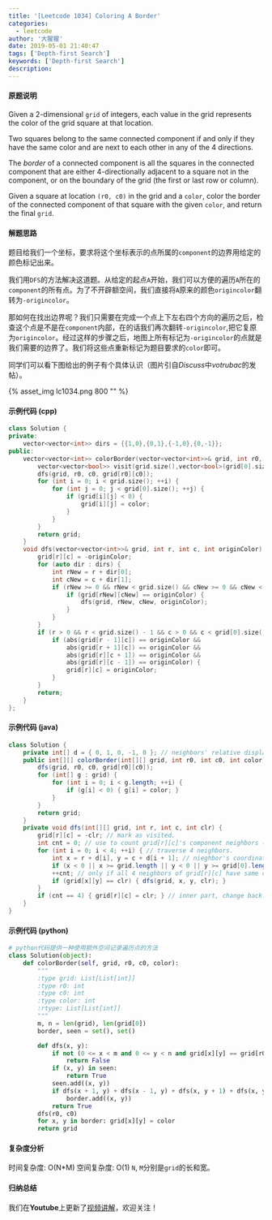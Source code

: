 ```yaml
---
title: '[Leetcode 1034] Coloring A Border'
categories:
  - leetcode
author: '大猩猩'
date: 2019-05-01 21:40:47
tags: ['Depth-first Search']
keywords: ['Depth-first Search']
description:
---
```

#### 原题说明
Given a 2-dimensional `grid` of integers, each value in the grid represents the color of the grid square at that location.

Two squares belong to the same connected component if and only if they have the same color and are next to each other in any of the 4 directions.

The *border* of a connected component is all the squares in the connected component that are either 4-directionally adjacent to a square not in the component, or on the boundary of the grid (the first or last row or column).

Given a square at location `(r0, c0)` in the grid and a `color`, color the border of the connected component of that square with the given `color`, and return the final `grid`.
<!--more-->

#### 解题思路
题目给我们一个坐标，要求将这个坐标表示的点所属的`component`的边界用给定的颜色标记出来。

我们用`DFS`的方法解决这道题。从给定的起点`A`开始，我们可以方便的遍历`A`所在的`component`的所有点。为了不开辟额空间，我们直接将`A`原来的颜色`origincolor`翻转为`-origincolor`。

那如何在找出边界呢？我们只需要在完成一个点上下左右四个方向的遍历之后，检查这个点是不是在`component`内部，在的话我们再次翻转`-origincolor`,把它复原为`origincolor`。经过这样的步骤之后，地图上所有标记为`-origincolor`的点就是我们需要的边界了。我们将这些点重新标记为题目要求的`color`即可。

同学们可以看下图给出的例子有个具体认识（图片引自*Discuss*中*votrubac*的发帖）。

{% asset_img lc1034.png 800 "" %}
#### 示例代码 (cpp)
```cpp
class Solution {
private:
    vector<vector<int>> dirs = {{1,0},{0,1},{-1,0},{0,-1}};
public:
    vector<vector<int>> colorBorder(vector<vector<int>>& grid, int r0, int c0, int color) {
        vector<vector<bool>> visit(grid.size(),vector<bool>(grid[0].size(),false));
        dfs(grid, r0, c0, grid[r0][c0]);
        for (int i = 0; i < grid.size(); ++i) {
            for (int j = 0; j < grid[0].size(); ++j) {
                if (grid[i][j] < 0) {
                    grid[i][j] = color;
                }
            }
        }
        return grid;
    }
    void dfs(vector<vector<int>>& grid, int r, int c, int originColor) {
        grid[r][c] = -originColor;
        for (auto dir : dirs) {
            int rNew = r + dir[0];
            int cNew = c + dir[1];
            if (rNew >= 0 && rNew < grid.size() && cNew >= 0 && cNew < grid[0].size()) {
                if (grid[rNew][cNew] == originColor) {
                    dfs(grid, rNew, cNew, originColor);
                }
            }
        }
        if (r > 0 && r < grid.size() - 1 && c > 0 && c < grid[0].size() - 1) {
            if (abs(grid[r - 1][c]) == originColor &&
                abs(grid[r + 1][c]) == originColor &&
                abs(grid[r][c + 1]) == originColor &&
                abs(grid[r][c - 1]) == originColor) {
                grid[r][c] = originColor;
            }
        }
        return;
    }
};
```

#### 示例代码 (java)
```java
class Solution {
    private int[] d = { 0, 1, 0, -1, 0 }; // neighbors' relative displacements.
    public int[][] colorBorder(int[][] grid, int r0, int c0, int color) {
        dfs(grid, r0, c0, grid[r0][c0]);
        for (int[] g : grid) {
            for (int i = 0; i < g.length; ++i) {
                if (g[i] < 0) { g[i] = color; }
            }
        }
        return grid;
    }
    private void dfs(int[][] grid, int r, int c, int clr) {
        grid[r][c] = -clr; // mark as visited.
        int cnt = 0; // use to count grid[r][c]'s component neighbors (same color as itself).
        for (int i = 0; i < 4; ++i) { // traverse 4 neighbors.
            int x = r + d[i], y = c + d[i + 1]; // nieghbor's coordinates.
            if (x < 0 || x >= grid.length || y < 0 || y >= grid[0].length || Math.abs(grid[x][y]) != clr) { continue; } // out of grid or not same component.
            ++cnt; // only if all 4 neighbors of grid[r][c] have same color as itself, it is on inner part.
            if (grid[x][y] == clr) { dfs(grid, x, y, clr); }
        }
        if (cnt == 4) { grid[r][c] = clr; } // inner part, change back.
    }
}
```

#### 示例代码 (python)
```python
# python代码提供一种使用额外空间记录遍历点的方法
class Solution(object):
    def colorBorder(self, grid, r0, c0, color):
        """
        :type grid: List[List[int]]
        :type r0: int
        :type c0: int
        :type color: int
        :rtype: List[List[int]]
        """
        m, n = len(grid), len(grid[0])
        border, seen = set(), set()

        def dfs(x, y):
            if not (0 <= x < m and 0 <= y < n and grid[x][y] == grid[r0][c0]): 
                return False
            if (x, y) in seen: 
                return True
            seen.add((x, y))
            if dfs(x + 1, y) + dfs(x - 1, y) + dfs(x, y + 1) + dfs(x, y - 1) < 4: 
                border.add((x, y))
            return True
        dfs(r0, c0)
        for x, y in border: grid[x][y] = color
        return grid
```

#### 复杂度分析
时间复杂度: O(N\*M)
空间复杂度: O(1)
`N`, `M`分别是`grid`的长和宽。
#### 归纳总结
我们在**Youtube**上更新了[视频讲解](https://youtu.be/GSc-F_jlYWk)，欢迎关注！